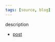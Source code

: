 ```yaml
---
tags: [source, blog]
---
```


description

- [post](https://eng.lyft.com/causal-forecasting-at-lyft-part-1-14cca6ff3d6d)